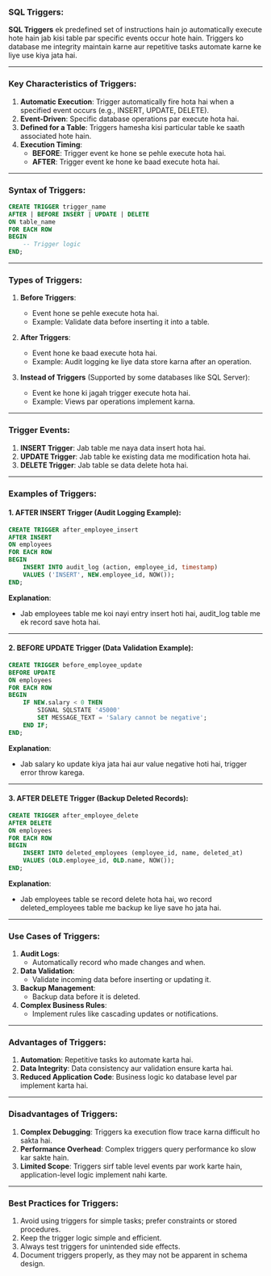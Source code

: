 ### **SQL Triggers:**

**SQL Triggers** ek predefined set of instructions hain jo automatically execute hote hain jab kisi table par specific events occur hote hain. Triggers ko database me integrity maintain karne aur repetitive tasks automate karne ke liye use kiya jata hai. 

---

### **Key Characteristics of Triggers:**

1. **Automatic Execution**: Trigger automatically fire hota hai when a specified event occurs (e.g., INSERT, UPDATE, DELETE).
2. **Event-Driven**: Specific database operations par execute hota hai.
3. **Defined for a Table**: Triggers hamesha kisi particular table ke saath associated hote hain.
4. **Execution Timing**: 
   - **BEFORE**: Trigger event ke hone se pehle execute hota hai.
   - **AFTER**: Trigger event ke hone ke baad execute hota hai.

---

### **Syntax of Triggers:**
```sql
CREATE TRIGGER trigger_name
AFTER | BEFORE INSERT | UPDATE | DELETE
ON table_name
FOR EACH ROW
BEGIN
    -- Trigger logic
END;
```

---

### **Types of Triggers:**

1. **Before Triggers**:
   - Event hone se pehle execute hota hai.
   - Example: Validate data before inserting it into a table.

2. **After Triggers**:
   - Event hone ke baad execute hota hai.
   - Example: Audit logging ke liye data store karna after an operation.

3. **Instead of Triggers** (Supported by some databases like SQL Server):
   - Event ke hone ki jagah trigger execute hota hai.
   - Example: Views par operations implement karna.

---

### **Trigger Events:**
1. **INSERT Trigger**: Jab table me naya data insert hota hai.
2. **UPDATE Trigger**: Jab table ke existing data me modification hota hai.
3. **DELETE Trigger**: Jab table se data delete hota hai.

---

### **Examples of Triggers:**

#### **1. AFTER INSERT Trigger (Audit Logging Example):**
```sql
CREATE TRIGGER after_employee_insert
AFTER INSERT
ON employees
FOR EACH ROW
BEGIN
    INSERT INTO audit_log (action, employee_id, timestamp)
    VALUES ('INSERT', NEW.employee_id, NOW());
END;
```
**Explanation**:
- Jab employees table me koi nayi entry insert hoti hai, audit_log table me ek record save hota hai.

---

#### **2. BEFORE UPDATE Trigger (Data Validation Example):**
```sql
CREATE TRIGGER before_employee_update
BEFORE UPDATE
ON employees
FOR EACH ROW
BEGIN
    IF NEW.salary < 0 THEN
        SIGNAL SQLSTATE '45000'
        SET MESSAGE_TEXT = 'Salary cannot be negative';
    END IF;
END;
```
**Explanation**:
- Jab salary ko update kiya jata hai aur value negative hoti hai, trigger error throw karega.

---

#### **3. AFTER DELETE Trigger (Backup Deleted Records):**
```sql
CREATE TRIGGER after_employee_delete
AFTER DELETE
ON employees
FOR EACH ROW
BEGIN
    INSERT INTO deleted_employees (employee_id, name, deleted_at)
    VALUES (OLD.employee_id, OLD.name, NOW());
END;
```
**Explanation**:
- Jab employees table se record delete hota hai, wo record deleted_employees table me backup ke liye save ho jata hai.

---

### **Use Cases of Triggers:**

1. **Audit Logs**:
   - Automatically record who made changes and when.
2. **Data Validation**:
   - Validate incoming data before inserting or updating it.
3. **Backup Management**:
   - Backup data before it is deleted.
4. **Complex Business Rules**:
   - Implement rules like cascading updates or notifications.

---

### **Advantages of Triggers:**

1. **Automation**: Repetitive tasks ko automate karta hai.
2. **Data Integrity**: Data consistency aur validation ensure karta hai.
3. **Reduced Application Code**: Business logic ko database level par implement karta hai.

---

### **Disadvantages of Triggers:**

1. **Complex Debugging**: Triggers ka execution flow trace karna difficult ho sakta hai.
2. **Performance Overhead**: Complex triggers query performance ko slow kar sakte hain.
3. **Limited Scope**: Triggers sirf table level events par work karte hain, application-level logic implement nahi karte.

---

### **Best Practices for Triggers:**
1. Avoid using triggers for simple tasks; prefer constraints or stored procedures.
2. Keep the trigger logic simple and efficient.
3. Always test triggers for unintended side effects.
4. Document triggers properly, as they may not be apparent in schema design.

